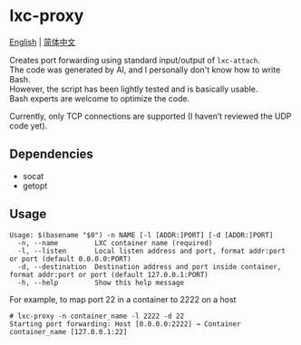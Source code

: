 # lxc-proxy
[English](README.md) | [简体中文](README_cn.md)

Creates port forwarding using standard input/output of `lxc-attach`.  
The code was generated by AI, and I personally don't know how to write Bash.  
However, the script has been lightly tested and is basically usable.  
Bash experts are welcome to optimize the code.

Currently, only TCP connections are supported (I haven’t reviewed the UDP code yet).

## Dependencies
- socat
- getopt

## Usage
```
Usage: $(basename "$0") -n NAME [-l [ADDR:]PORT] [-d [ADDR:]PORT]
  -n, --name         LXC container name (required)
  -l, --listen       Local listen address and port, format addr:port or port (default 0.0.0.0:PORT)
  -d, --destination  Destination address and port inside container, format addr:port or port (default 127.0.0.1:PORT)
  -h, --help         Show this help message
  ```

For example, to map port 22 in a container to 2222 on a host

```
# lxc-proxy -n container_name -l 2222 -d 22
Starting port forwarding: Host [0.0.0.0:2222] → Container container_name [127.0.0.1:22]
```

